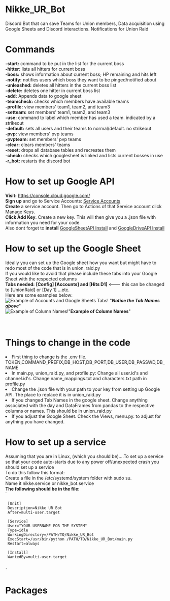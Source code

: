 # Nikke_UR_Bot
Discord Bot that can save Teams for Union members, Data acquisition using Google Sheets and Discord interactions. Notifications for Union Raid

# Commands
**-start:** command to be put in the list for the current boss<br>
**-hitter:** lists all hitters for current boss<br>
**-boss:** shows information about current boss; HP remaining and hits left<br>
**-notify:** notifies users which boss they want to be pinged/notified about<br>
**-unleashed:** deletes all hitters in the current boss list<br>
**-delete:** deletes one hitter in current boss list<br>
**-add:** Appends data to google sheet<br>
**-teamcheck:** checks which members have available teams<br>
**-profile:** view members' team1, team2, and team3<br>
**-setteam:** set members' team1, team2, and team3<br>
**-use:** command to label which member has used a team. indicated by a strikeout<br>
**-default:** sets all users and their teams to normal/default. no strikeout<br>
**-pvp:** view members' pvp teams<br>
**-pvpteam:** set members' pvp teams<br>
**-clear:** clears members' teams<br>
**-reset:** drops all database tables and recreates them<br>
**-check:** checks which googlesheet is linked and lists current bosses in use<br>
**-r_bot:** restarts the discord bot<br>


# How to set up Google API
<t>**Visit:** https://console.cloud.google.com/ <br>
  __Sign up__ and go to Service Accounts: [Service Accounts](https://console.cloud.google.com/iam-admin/serviceaccounts) <br>
  __Create__ a service account. Then go to Actions of that Service account click Manage Keys.<br>
  __Click Add Key__. Create a new key. This will then give you a .json file with information you need for your code.<br>
  Also dont forget to __install__ [GoogleSheetAPI Install](https://console.cloud.google.com/apis/api/sheets.googleapis.com/) and [GoogleDriveAPI Install](https://console.cloud.google.com/apis/api/drive.googleapis.com/) <br>
  
# How to set up the Google Sheet
<t>Ideally you can set up the Google sheet how you want but might have to redo most of the code that is in union_raid.py<br>
  If you would like to avoid that please include these tabs into your Google Sheet with the respected columns<br>
  __Tabs needed:__ **[Config] [Accounts] and [Hits D1]** <--- this can be changed to [UnionRaid] or [Day 1] ...etc. <br>
  Here are some examples below:<br>
  ![Example of Accounts and Google Sheets Tabs!](https://i.gyazo.com/c2cb86b6e754b593b2cf51bf4f663cca.png) "***Notice the Tab Names above***"
  <br>
  ![Example of Column Names!](https://i.gyazo.com/5b6cefe979f5271909d2de34e9851e6d.png)"**Example of Column Names**"
  <br>
  <br>
  <br>
  
# Things to change in the code
<li>First thing to change is the .env file. TOKEN,COMMAND_PREFIX,DB_HOST,DB_PORT,DB_USER,DB_PASSWD,DB_NAME<br></li>
<li>In main.py, union_raid.py, and profile.py: Change all user.id's and channel.id's. Change name_mappings.txt and characters.txt path in profile.py<br></li>
<li>Change the .json file with your path to your key from setting up Google API. The place to replace it is in union_raid.py<br></li>
<li>If you changed Tab Names in the google sheet. Change anything associated with the day and DataFrames from pandas to the respective columns or names. This should be in union_raid.py<br></li>
<li>If you adjust the Google Sheet. Check the Views, menu.py. to adjust for anything you have changed.<br></li>
  
  
# How to set up a service
Assuming that you are in Linux, (which you should be)....To set up a service so that your code auto-starts due to any power off/unexpected crash you should set up a service<br>
To do this follow this format: <br>
  <t>Create a file in the /etc/systemd/system folder with sudo su.<br>
    Name it nikke.service or nikke_bot.service<br>
 __The following should be in the file:__<br>
     `
    
    
     [Unit]
     Description=Nikke UR Bot
     After=multi-user.target

     [Service]
     User="YOUR USERNAME FOR THE SYSTEM"
     Type=idle
     WorkingDirectory=/PATH/TO/Nikke_UR_Bot
     ExecStart=/usr/bin/python /PATH/TO/Nikke_UR_Bot/main.py
     Restart=always

     [Install]
     WantedBy=multi-user.target
    
    
    `   

# Packages




